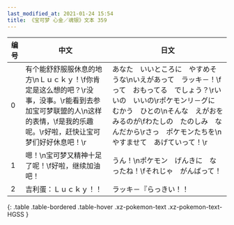 ```yaml
---
last_modified_at: 2021-01-24 15:54
title: 《宝可梦 心金／魂银》文本 359
---
```

| 编号 | 中文 | 日文 |
| ---- | ---- | ---- |
| 0 | 有个能舒舒服服休息的地方\nＬｕｃｋｙ！\f你肯定是这么想的吧？\r没事，没事。\r能看到去参加宝可梦联盟的人\n这样的表情，\f是我的乐趣呢。\r好啦，赶快让宝可梦们好好休息吧！\r | あなた　いいところに　やすめそうな\nいえがあって　ラッキ－！\fって　おもってる　でしょう？\rいいの　いいの\rポケモンリ－グに　むかう　ひとの\nそんな　えがおを　みるのが\fわたしの　たのしみ　なんだから\rさっ　ポケモンたちを\nやすませて　あげていって！\r |
| 1 | 嗯！\n宝可梦又精神十足了呢！\f好啦，继续加油吧！ | うん！\nポケモン　げんきに　なったね！\fそれじゃ　がんばって！ |
| 2 | 吉利蛋：Ｌｕｃｋｙ！！ | ラッキ－『らっきい！！ |
{: .table .table-bordered .table-hover .xz-pokemon-text .xz-pokemon-text-HGSS }